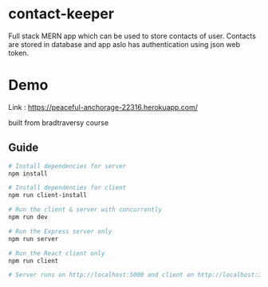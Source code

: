 # contact-keeper
Full stack MERN app which can be used to store contacts of user. Contacts are stored in database and app aslo has authentication using json web token.
# Demo
Link : https://peaceful-anchorage-22316.herokuapp.com/

built from bradtraversy course
## Guide

```bash
# Install dependencies for server
npm install

# Install dependencies for client
npm run client-install

# Run the client & server with concurrently
npm run dev

# Run the Express server only
npm run server

# Run the React client only
npm run client

# Server runs on http://localhost:5000 and client on http://localhost:3000
```
